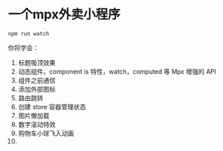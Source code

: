 # 一个mpx外卖小程序

```
npm run watch
```

你将学会：

1. 标题吸顶效果
2. 动态组件，component is 特性，watch，computed 等 Mpx 增强的 API
3. 组件之前通信
4. 添加外部图标
5. 路由跳转
6. 创建 store 容器管理状态
7. 图片懒加载
8. 数字滚动特效
9. 购物车小球飞入动画
10. 

